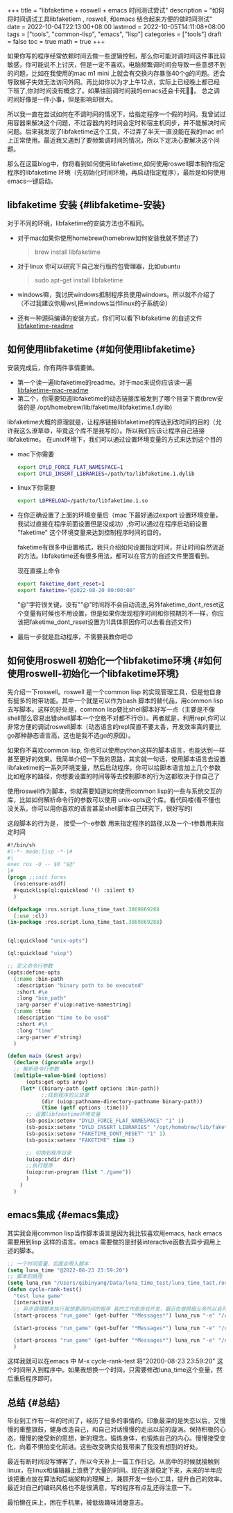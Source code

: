 +++
title = "libfaketime + roswell + emacs 时间测试尝试"
description = "如何将时间调试工具libfaketiem , roswell, 和emacs 结合起来方便的做时间测试"
date = 2022-10-04T22:13:00+08:00
lastmod = 2022-10-05T14:11:08+08:00
tags = ["tools", "common-lisp", "emacs", "lisp"]
categories = ["tools"]
draft = false
toc = true
math = true
+++

<!--more-->

如果你写的程序经常依赖时间去做一些逻辑控制，那么你可能对调时间这件事比较敏感，你可能说不上讨厌，但是一定不喜欢。电脑频繁调时间会导致一些意想不到的问题，比如在我使用的mac m1 mini 上就会有交换内存暴涨40个g的问题。还会导致梯子失效无法访问外网。再比如你以为才上午12点，实际上已经晚上都已经下班了,你对时间没有概念了。如果往回调时间我的emacs还会卡死😮‍💨。 总之调时间好像是一件小事，但是影响却很大。

所以我一直在尝试如何在不调时间的情况下，给指定程序一个假的时间。我曾试过用容器来解决这个问题，不过容器内的时间会定时和宿主机同步，并不能解决时间问题。后来我发现了libfaketime这个工具，不过弄了半天一直没能在我的mac m1 上正常使用。最近我又遇到了要频繁调时间的情况，所以下定决心要解决这个问题。

那么在这篇blog中，你将看到如何使用libfaketime,如何使用roswell脚本制作指定程序的libfaketime 环境（先初始化时间环境，再启动指定程序），最后是如何使用emacs一键启动。


## libfaketime 安装 {#libfaketime-安装}

对于不同的环境，libfaketime的安装方法也不相同。

-   对于mac如果你使用homebrew(homebrew如何安装我就不赘述了)

    > brew install libfaketime

-   对于linux 你可以研究下自己发行版的包管理器，比如ubuntu

    > sudo apt-get install libfaketime

-   windows嘛，我讨厌windows抵制程序员使用windows。所以就不介绍了（不过我建议你用wsl,把windows当作linux的子系统😝）

-   还有一种源码编译的安装方式，你们可以看下libfaketime 的自述文件[libfaketime-readme](https://github.com/wolfcw/libfaketime/blob/master/README)


## 如何使用libfaketime {#如何使用libfaketime}

安装完成后，你有两件事情要做。

-   第一个读一遍libfaketime的readme。对于mac来说你应该读一遍[libfaketime-mac-readme](https://github.com/wolfcw/libfaketime/blob/master/README.OSX)
-   第二个，你需要知道libfaketime的动态链接库被发到了哪个目录下面(brew安装的是 /opt/homebrew/lib/faketime/libfaketime.1.dylib)

libfaketime大概的原理就是，让程序链接libfaketime的库达到改时间的目的（允许我这么潦草😄，毕竟这个库不是我写的）。所以我们应该让程序自己链接libfaketime。
在unix环境下，我们可以通过设置环境变量的方式来达到这个目的

-   mac下你需要
    ```sh
    export DYLD_FORCE_FLAT_NAMESPACE=1
    export DYLD_INSERT_LIBRARIES=/path/to/libfaketime.1.dylib
    ```
-   linux下你需要
    ```sh
    export LDPRELOAD=/path/to/libfaketime.1.so
    ```

-   在你正确设置了上面的环境变量后（mac 下最好通过export 设置环境变量，我试过直接在程序前面设置但是没成功）,你可以通过在程序启动前设置 "faketime" 这个环境变量来达到控制程序时间的目的。

    faketime有很多中设置格式，我只介绍如何设置指定时间，并让时间自然流逝的方法。libfaketime还有很多用法，都可以在官方的自述文件里面看到。

    现在直接上命令
    ```sh
    export faketime_dont_reset=1
    export faketime="@2022-08-20 00:00:00"
    ```
    "@"字符很关键，没有""@"时间将不会自动流逝,另外faketime_dont_reset这个变量有时候也不用设置，但是如果你发现程序时间和你预期的不一样，你应该把faketime_dont_reset设置为1(具体原因你可以去看自述文件)

-   最后一步就是启动程序，不需要我教你吧😊


## 如何使用roswell 初始化一个libfaketime环境 {#如何使用roswell-初始化一个libfaketime环境}

先介绍一下roswell。roswell 是一个common lisp 的实现管理工具，但是他自身有挺多的附带功能。其中一个就是可以作为bash 脚本的替代品，用common lisp 去写脚本。这样的好处是，common lisp要比shell脚本好写一点（主要是不像shell那么容易出错shell脚本一个空格不对都不行😒）。再者就是，利用repl,你可以非常方便的调试roswell脚本（动态语言的repl简直不要太香，开发效率真的要比go那种静态语言高，这也是我不选go的原因）。

如果你不喜欢common lisp, 你也可以使用python这样的脚本语言，也能达到一样甚至更好的效果。我简单介绍一下我的思路，其实就一句话，使用脚本语言去设置libfaketime的一系列环境变量，然后启动程序。你可以给脚本语言加上几个参数 比如程序的路径，你想要设置的时间等等去控制脚本的行为这都取决于你自己了

使用roswell作为脚本，你就需要知道如何使用common lisp的一些与系统交互的库，比如如何解析命令行的参数可以使用 unix-opts这个库。看代码喽(看不懂也没关系，你可以用你喜欢的语言甚至shell脚本自己研究下，很好写的)

这段脚本的行为是， 接受一个-e参数 用来指定程序的路径,以及一个-t参数用来指定时间

```lisp
#!/bin/sh
#|-*- mode:lisp -*-|#
#|
exec ros -Q -- $0 "$@"
|#
(progn ;;init forms
  (ros:ensure-asdf)
  #+quicklisp(ql:quickload '() :silent t)
  )

(defpackage :ros.script.luna_time_tast.3869869288
  (:use :cl))
(in-package :ros.script.luna_time_tast.3869869288)


(ql:quickload "unix-opts")

(ql:quickload "uiop")

;; 定义命令行参数
(opts:define-opts
  (:name :bin-path
   :description "binary path to be executed"
   :short #\e
   :long "bin_path"
   :arg-parser #'uiop:native-namestring)
  (:name :time
   :description "time to be used"
   :short #\t
   :long "time"
   :arg-parser #'string)
  )

(defun main (&rest argv)
  (declare (ignorable argv))
  ;; 解析命令行参数
  (multiple-value-bind (options)
      (opts:get-opts argv)
    (let* ((binary-path (getf options :bin-path))
           ;;找到程序的父目录
           (dir (uiop:pathname-directory-pathname binary-path))
           (time (getf options :time)))
      ;; 设置libfaketime环境变量
      (sb-posix:setenv "DYLD_FORCE_FLAT_NAMESPACE" "1" 1)
      (sb-posix:setenv "DYLD_INSERT_LIBRARIES" "/opt/homebrew/lib/faketime/libfaketime.1.dylib" 1)
      (sb-posix:setenv "FAKETIME_DONT_RESET" "1" 1)
      (sb-posix:setenv "FAKETIME" time 1)

      ;; 切换到程序目录
      (uiop:chdir dir)
      ;;执行程序
      (uiop:run-program (list "./game"))
      )
    )
  )
```


## emacs集成 {#emacs集成}

其实我会用common lisp当作脚本语言是因为我比较喜欢用emacs, hack emacs需要用到lisp 这样的语言。emacs 需要做的是封装interactive函数去异步调用上述的脚本。

```lisp
;; 一个时间变量，后面会带入脚本
(setq luna_time "@2022-08-23 23:59:20")
;; 脚本的路径
(setq luna_run "/Users/qibinyang/Data/luna_time_test/luna_time_tast.ros")
(defun cycle-rank-test()
  "test luna game"
  (interactive)
  ;; 异步调用脚本执行我想要调时间的程序 我的工作是游戏开发，最近在做跨服业务所以会开三个
  (start-process "run_game" (get-buffer "*Messages*") luna_run "-e" "/opt/cycle_test/game/game" "-t" luna_time)

  (start-process "run_game" (get-buffer "*Messages*") luna_run "-e" "/opt/cycle_test/game2/game" "-t" luna_time)

  (start-process "run_game" (get-buffer "*Messages*") luna_run "-e" "/opt/cycle_test/game_center/game" "-t" luna_time)
  )
```

这样我就可以在emacs 中 M-x cycle-rank-test 将"20200-08-23 23:59:20" 这个时间带入到程序中。如果我想换一个时间，只需要修改luna_time这个变量，然后重启程序即可。


## 总结 {#总结}

毕业到工作有一年的时间了，经历了挺多的事情的。印象最深的是失恋以后，又慢慢的重整旗鼓，健身改造自己，和自己对话慢慢的走出以前的漩涡。保持积极的心态，慢慢的接受新的思想，新的理念。锻炼身体，也锻炼自己的内心。慢慢接受变化，向着不惧怕变化前进。这些改变确实给我带来了我没有想到的好处。

最近有断时间没写博客了，所以今天补上一篇工作日记。从高中的时候就接触到linux，在linux和编辑器上浪费了大量的时间。现在逐渐稳定下来，未来的半年应该把重点放在算法和后端架构的理解上，兼顾开发一些小工具，提升自己的效率。最近对自己的编码风格也不是很满意，写的程序有点乱还得注意一下。

最怕懒在床上，困在手机里，被低级趣味消磨意志。
